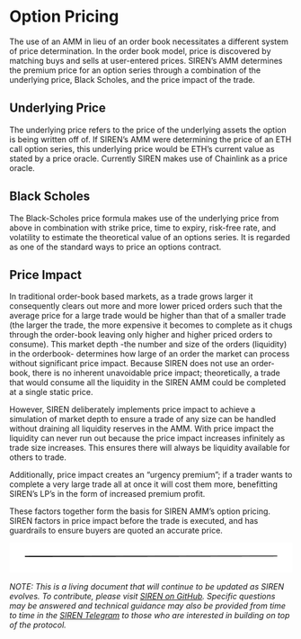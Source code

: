 # Option Pricing

The use of an AMM in lieu of an order book necessitates a different system of price determination.  In the order book model, price is discovered by matching buys and sells at user-entered prices.  SIREN’s AMM determines the premium price for an option series through a combination of the underlying price, Black Scholes, and the price impact of the trade.

## Underlying Price

The underlying price refers to the price of the underlying assets the option is being written off of.  If SIREN’s AMM were determining the price of an ETH call option series, this underlying price would be ETH’s current value as stated by a price oracle.  Currently SIREN makes use of Chainlink as a price oracle.

## Black Scholes

The Black-Scholes price formula makes use of the underlying price from above in combination with strike price, time to expiry, risk-free rate, and volatility to estimate the theoretical value of an options series.  It is regarded as one of the standard ways to price an options contract.

## Price Impact

In traditional order-book based markets, as a trade grows larger it consequently clears out more and more lower priced orders such that the average price for a large trade would be higher than that of a smaller trade (the larger the trade, the more expensive it becomes to complete as it chugs through the order-book leaving only higher and higher priced orders to consume).  This market depth -the number and size of the orders (liquidity) in the orderbook- determines how large of an order the market can process without significant price impact.
Because SIREN does not use an order-book, there is no inherent unavoidable price impact; theoretically, a trade that would consume all the liquidity in the SIREN AMM could be completed at a single static price.   

However, SIREN deliberately implements price impact to achieve a simulation of market depth to ensure a trade of any size can be handled without draining all liquidity reserves in the AMM.  With price impact the liquidity can never run out because the price impact increases infinitely as trade size increases.  This ensures there will always be liquidity available for others to trade.

Additionally, price impact creates an “urgency premium”; if a trader wants to complete a very large trade all at once it will cost them more, benefitting SIREN’s LP’s in the form of increased premium profit. 

These factors together form the basis for SIREN AMM’s option pricing.  SIREN factors in price impact before the trade is executed, and has guardrails to ensure buyers are quoted an accurate price.

![](../.gitbook/assets/image.png)

_NOTE: This is a living document that will continue to be updated as SIREN evolves. To contribute, please visit_ [_SIREN on GitHub_](https://github.com/sirenmarkets/core)_. Specific questions may be answered and technical guidance may also be provided from time to time in the_ [_SIREN Telegram_](https://t.me/sirenmarkets) _to those who are interested in building on top of the protocol._

